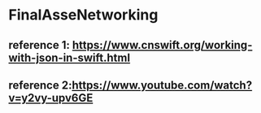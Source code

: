 # FinalAsseNetworking
## reference 1: https://www.cnswift.org/working-with-json-in-swift.html
## reference 2:https://www.youtube.com/watch?v=y2vy-upv6GE
